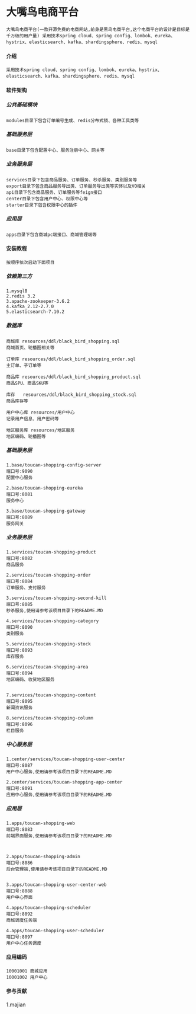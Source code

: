 # 大嘴鸟电商平台

    大嘴鸟电商平台(一款开源免费的电商网站,前身是黑鸟电商平台,这个电商平台的设计是目标是千万级的用户量) 采用技术spring cloud、spring config、lombok、eureka、hystrix、elasticsearch、kafka、shardingsphere、redis、mysql

#### 介绍
    采用技术spring cloud、spring config、lombok、eureka、hystrix、elasticsearch、kafka、shardingsphere、redis、mysql

#### 软件架构

##### 公共基础模块
    modules目录下包含订单编号生成、redis分布式锁、各种工具类等

##### 基础服务层
    base目录下包含配置中心、服务注册中心、网关等
    
##### 业务服务层
    services目录下包含商品服务、订单服务、秒杀服务、类别服务等
    export目录下包含商品服务导出类、订单服务导出类等实体以及VO相关
    api目录下包含商品服务、订单服务等feign接口
    center目录下包含用户中心、权限中心等
    starter目录下包含权限中心的插件
    
##### 应用层
    apps目录下包含商城pc端接口、商城管理端等


#### 安装教程

    按顺序依次启动下面项目


##### 依赖第三方
    1.mysql8
    2.redis 3.2
    3.apache-zookeeper-3.6.2
    4.kafka_2.12-2.7.0
    5.elasticsearch-7.10.2

##### 数据库

    
    商城库 resources/ddl/black_bird_shopping.sql
    商城首页、轮播图相关等
    
    订单库 resources/ddl/black_bird_shopping_order.sql
    主订单、子订单等
    
    商品库 resources/ddl/black_bird_shopping_product.sql
    商品SPU、商品SKU等
    
    库存   resources/ddl/black_bird_shopping_stock.sql
    商品库存等
    
    用户中心库 resources/用户中心
    记录用户信息、用户密码等
    
    地区服务库 resources/地区服务
    地区编码、轮播图等
    

##### 基础服务层
    1.base/toucan-shopping-config-server
    端口号:9090
    配置中心服务

    2.base/toucan-shopping-eureka
    端口号:8081
    服务中心

    3.base/toucan-shopping-gateway
    端口号:8089
    服务网关
    
##### 业务服务层
    
    1.services/toucan-shopping-product
    端口号:8082
    商品服务

    2.services/toucan-shopping-order
    端口号:8084
    订单服务、支付服务

    3.services/toucan-shopping-second-kill
    端口号:8085
    秒杀服务,使用请参考该项目目录下的README.MD
    
    4.services/toucan-shopping-category
    端口号:8090
    类别服务
    
    5.services/toucan-shopping-stock
    端口号:8093
    库存服务
    
    6.services/toucan-shopping-area
    端口号:8094
    地区编码、收货地区服务
    
    
    7.services/toucan-shopping-content
    端口号:8095
    新闻资讯服务
    
    8.services/toucan-shopping-column
    端口号:8096
    栏目服务
    
##### 中心服务层
    
    1.center/services/toucan-shopping-user-center
    端口号:8087
    用户中心服务,使用请参考该项目目录下的README.MD
    
    2.center/services/toucan-shopping-app-center
    端口号:8091
    应用中心服务,使用请参考该项目目录下的README.MD


##### 应用层  
    
    1.apps/toucan-shopping-web
    端口号:8083
    前端界面服务,使用请参考该项目目录下的README.MD



    2.apps/toucan-shopping-admin
    端口号:8086
    后台管理端,使用请参考该项目目录下的README.MD


    3.apps/toucan-shopping-user-center-web
    端口号:8088
    用户中心界面

    4.apps/toucan-shopping-scheduler
    端口号:8092
    商城调度任务端

    4.apps/toucan-shopping-user-scheduler
    端口号:8097
    用户中心任务调度

    
    
    

#### 应用编码

    10001001 商城应用
    10001002 用户中心
    

#### 参与贡献
1.majian
